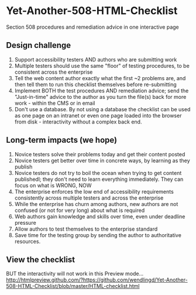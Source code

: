 # Yet-Another-508-HTML-Checklist
Section 508 procedures and remediation advice in one interactive page

## Design challenge ##

1. Support accessibility testers AND authors who are submitting work
2. Multiple testers should use the same "floor" of testing procedures, to be consistent across the enterprise
3. Tell the web content author exactly what the first ~2 problems are, and then tell them to run this checklist themselves before re-submitting
4. Implement BOTH the test procedures AND remediation advice; send the "Just-in-time" advice to the author as you turn the file(s) back for more work - within the CMS or in email
5. Don't use a database. By not using a database the checklist can be used as one page on an intranet or even one page loaded into the browser from disk - interactivity without a complex back end.

## Long-term impacts (we hope) ##
1. Novice testers solve their problems today and get their content posted
2. Novice testers get better over time in concrete ways, by learning as they publish
3. Novice testers do not try to boil the ocean when trying to get content publishedl; they don't need to learn everything immediately. They can focus on what is WRONG, NOW
4. The enterprise enforces the low end of accessibility requirements consistently across multiple testers and across the enterprise
5. While the enterprise has churn among authors, new authors are not confused (or not for very long) about what is required
6. Web authors gain knowledge and skills over time, even under deadline pressure
7. Allow authors to test themselves to the enterprise standard
8. Save time for the testing group by sending the author to authoritative resources.

## View the checklist ##

BUT the interactivity will not work in this Preview mode...
http://htmlpreview.github.com/?https://github.com/wendlingd/Yet-Another-508-HTML-Checklist/blob/master/HTML-checklist.html
